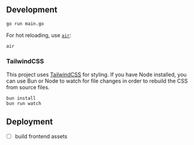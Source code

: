 ## Development

```bash
go run main.go
```

For hot reloading, use [`air`](https://github.com/cosmtrek/air):
```bash
air
```

### TailwindCSS
This project uses [TailwindCSS](https://tailwindcss.com/) for styling. If you
have Node installed, you can use Bun or Node to watch for file changes in order
to rebuild the CSS from source files.
```
bun install
bun run watch
```

## Deployment
- [ ] build frontend assets